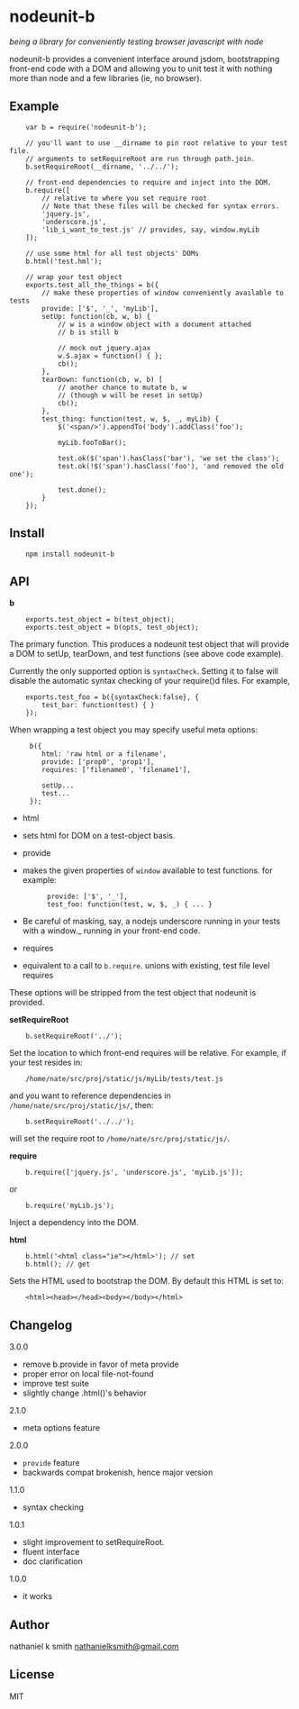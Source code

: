 # nodeunit-b

_being a library for conveniently testing browser javascript with node_

nodeunit-b provides a convenient interface around jsdom, bootstrapping
front-end code with a DOM and allowing you to unit test it with nothing more
than node and a few libraries (ie, no browser).


## Example

        var b = require('nodeunit-b');

        // you'll want to use __dirname to pin root relative to your test file.
        // arguments to setRequireRoot are run through path.join.
        b.setRequireRoot(__dirname, '../../');

        // front-end dependencies to require and inject into the DOM.
        b.require([
            // relative to where you set require root
            // Note that these files will be checked for syntax errors.
            'jquery.js',
            'underscore.js',
            'lib_i_want_to_test.js' // provides, say, window.myLib
        ]);

        // use some html for all test objects' DOMs
        b.html('test.hml');

        // wrap your test object
        exports.test_all_the_things = b({
            // make these properties of window conveniently available to tests
            provide: ['$', '_', 'myLib'],
            setUp: function(cb, w, b) {
                // w is a window object with a document attached
                // b is still b

                // mock out jquery.ajax
                w.$.ajax = function() { };
                cb();
            },
            tearDown: function(cb, w, b) [
                // another chance to mutate b, w
                // (though w will be reset in setUp)
                cb();
            },
            test_thing: function(test, w, $, _, myLib) {
                $('<span/>').appendTo('body').addClass('foo');

                myLib.fooToBar();

                test.ok($('span').hasClass('bar'), 'we set the class');
                test.ok(!$('span').hasClass('foo'), 'and removed the old one');

                test.done();
            }
        });


## Install

        npm install nodeunit-b


## API

**b**

        exports.test_object = b(test_object);
        exports.test_object = b(opts, test_object);

The primary function. This produces a nodeunit test object that will provide a
DOM to setUp, tearDown, and test functions (see above code example).

Currently the only supported option is `syntaxCheck`. Setting it to false will
disable the automatic syntax checking of your require()d files. For example,

        exports.test_foo = b({syntaxCheck:false}, {
            test_bar: function(test) { }
        });

When wrapping a test object you may specify useful meta options:

         b({
            html: 'raw html or a filename',
            provide: ['prop0', 'prop1'],
            requires: ['filename0', 'filename1'],

            setUp...
            test...
         });

 * html
  * sets html for DOM on a test-object basis.
 * provide
  * makes the given properties of `window` available to test functions. for example:

              provide: ['$', '_'],
              test_foo: function(test, w, $, _) { ... }

  * Be careful of masking, say, a nodejs underscore running in your tests with a window.\_ running in your front-end code.
 * requires
  * equivalent to a call to `b.require`. unions with existing, test file level requires

These options will be stripped from the test object that nodeunit is provided.

**setRequireRoot**

        b.setRequireRoot('../');

Set the location to which front-end requires will be relative. For example, if your test resides in:

        /home/nate/src/proj/static/js/myLib/tests/test.js

and you want to reference dependencies in `/home/nate/src/proj/static/js/`, then:

        b.setRequireRoot('../../');

will set the require root to `/home/nate/src/proj/static/js/`.

**require**

        b.require(['jquery.js', 'underscore.js', 'myLib.js']);

or

        b.require('myLib.js');

Inject a dependency into the DOM.

**html**

        b.html('<html class="ie"></html>'); // set
        b.html(); // get

Sets the HTML used to bootstrap the DOM. By default this HTML is set to:

        <html><head></head><body></body></html>


## Changelog

3.0.0

 * remove b.provide in favor of meta provide
 * proper error on local file-not-found
 * improve test suite
 * slightly change .html()'s behavior

2.1.0
 
 * meta options feature

2.0.0

 * `provide` feature
 * backwards compat brokenish, hence major version

1.1.0

 * syntax checking

1.0.1

 * slight improvement to setRequireRoot.
 * fluent interface
 * doc clarification

1.0.0

 * it works

## Author

nathaniel k smith <nathanielksmith@gmail.com>

## License

MIT
